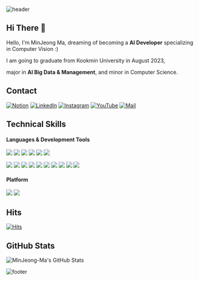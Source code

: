 ![header](https://capsule-render.vercel.app/api?type=slice&color=gradient&customColorList=27&height=200&section=header&text=WELCOME&fontColor=ffffff&fontSize=70&rotate=13&animation=fadeIn&reversal=false&fontAlign=75&fontAlignY=25&desc=%20This%20is%20MinJeong's%20Github&desczSize=24&FontSize=50&descAlign=81&descAlignY=43)


## Hi There 👋
Hello, I'm MinJeong Ma, dreaming of becoming a **AI Developer** specializing in Computer Vision :)

I am going to graduate from Kookmin University in August 2023, 

major in **AI Big Data & Management**, and minor in Computer Science.



## Contact
[![Notion](https://img.shields.io/badge/Notion-000000?style=flat-square&logo=Notion&logoColor=white)](https://plastic-distance-9d4.notion.site/MinJeong-Ma-a207a39e685048e8ba3d7076f2f04f64)
[![LinkedIn](https://img.shields.io/badge/Linked_In-0A66C2?style=flat-square&logo=LinkedIn&logoColor=white)](https://www.linkedin.com/in/%EB%AF%BC%EC%A0%95-%EB%A7%88-1822b31a5/)
[![Instagram](https://img.shields.io/badge/Instagram-dd2a7b?style=flat-square&logo=Instagram&logoColor=white)](https://www.instagram.com/my_sticalnd_34) 
[![YouTube](https://img.shields.io/badge/YouTube-FF0000?style=flat-square&logo=YouTube&logoColor=white)](https://www.youtube.com/channel/UCZQOR1274r6mLTGA45s2Rcg)
[![Mail](https://img.shields.io/badge/maminjeong3199@gmail.com-e10915?style=flat-square&logo=Gmail&logoColor=white)](maminjeong3199@gmail.com)


## Technical Skills
#### Languages & Development Tools
<img src="https://img.shields.io/badge/Python-3776AB?style=flat-square&logo=Python&logoColor=white"/> <img src="https://img.shields.io/badge/Pytorch-EE4C2C?style=flat-square&logo=Pytorch&logoColor=white"/> <img src="https://img.shields.io/badge/TensorFlow-FF6F00?style=flat-square&logo=TensorFlow&logoColor=white"/> <img src="https://img.shields.io/badge/Keras-D00000?style=flat-square&logo=Keras&logoColor=white"/> <img src="https://img.shields.io/badge/Java-007396?style=flat-square&logo=Java&logoColor=white"/> <img src="https://img.shields.io/badge/R-276DC3?style=flat-square&logo=R&logoColor=white"/> 

<img src="https://img.shields.io/badge/PyCharm-000000?style=flat-square&logo=PyCharm&logoColor=white"/> <img src="https://img.shields.io/badge/VSCode-007ACC?style=flat-square&logo=Visual Studio Code&logoColor=white"/> <img src="https://img.shields.io/badge/Anaconda-44A833?style=flat-square&logo=Anaconda&logoColor=white"/> <img src="https://img.shields.io/badge/Jupyter-F37626?style=flat-square&logo=Jupyter&logoColor=white"/> <img src="https://img.shields.io/badge/Google Colab-F9AB00?style=flat-square&logo=Google Colab&logoColor=white"/> 
<img src="https://img.shields.io/badge/Eclipse IDE-2C2255?style=flat-square&logo=Eclipse IDE&logoColor=white"/> <img src="https://img.shields.io/badge/MySQL-4479A1?style=flat-square&logo=MySQL&logoColor=white"/> <img src="https://img.shields.io/badge/QGIS-589632?style=flat-square&logo=Qgis&logoColor=white"/> <img src="https://img.shields.io/badge/Tableau-E97627?style=flat-square&logo=Tableau&logoColor=white"/> <img src="https://img.shields.io/badge/Streamlit-FF4B4B?style=flat-square&logo=Streamlit&logoColor=white"/>


#### Platform
<img src="https://img.shields.io/badge/Windows-0078D6?style=flat-square&logo=Windows&logoColor=white"/> <img src="https://img.shields.io/badge/Linux-FCC624?style=flat-square&logo=Linux&logoColor=white"/>



## Hits
[![Hits](https://hits.seeyoufarm.com/api/count/incr/badge.svg?url=https://github.com/maj34%2Fgjbae1212%2Fhit-counter)](https://hits.seeyoufarm.com)                    



## GitHub Stats
![MinJeong-Ma's GitHub Stats](https://github-readme-stats.vercel.app/api?username=maj34&show_icons=true&theme=swift)


![footer](https://capsule-render.vercel.app/api?type=slice&color=gradient&customColorList=27&height=150&section=footer)
